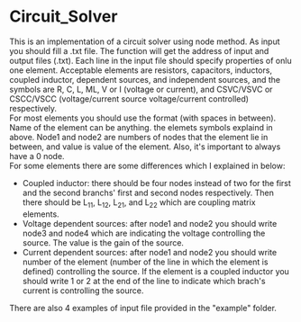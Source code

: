 # Circuit_Solver
This is an implementation of a circuit solver using node method. As input you should fill a .txt file. The function will get the address of input and output files (.txt).
Each line in the input file should specify properties of onlu one element. Acceptable elements are resistors, capacitors, inductors, coupled inductor, dependent sources, and independent sources, and the symbols are R, C, L, ML, V or I (voltage or current), and CSVC/VSVC or CSCC/VSCC (voltage/current source voltage/current controlled) respectively.<br />
For most elements you should use the <Element><Name><node1><node2><value> format (with spaces in between). Name of the element can be anything. the elemets symbols explaind in above. Node1 and node2 are numbers of nodes that the element lie in between, and value is value of the element. Also, it's important to always have a 0 node.<br />
For some elements there are some differences which I explained in below:<br />
  - Coupled inductor: there should be four nodes instead of two for the first and the second branchs' first and second nodes respectively. Then there should be L<sub>11</sub>, L<sub>12</sub>, L<sub>21</sub>, and L<sub>22</sub> which are coupling matrix elements.
  - Voltage dependent sources: after node1 and node2 you should write node3 and node4 which are indicating the voltage controlling the source. The value is the gain of the source.<br />
  - Current dependent sources: after node1 and node2 you should write number of the element (number of the line in which the element is defined) controlling the source. If the element is a coupled inductor you should write 1 or 2 at the end of the line to indicate which brach's current is controlling the source.<br />

There are also 4 examples of input file provided in the "example" folder.
